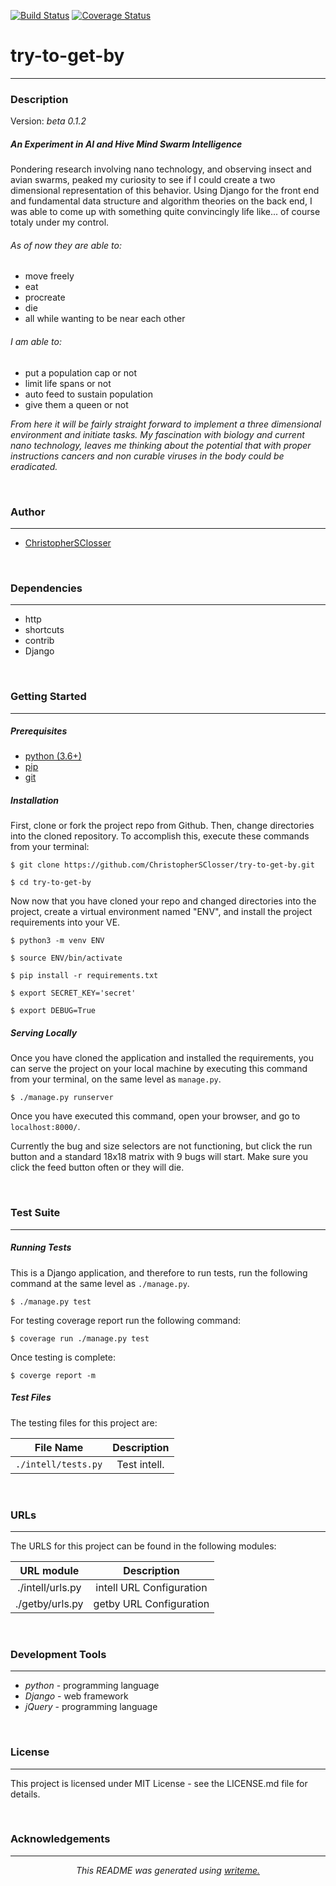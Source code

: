 [![Build Status](https://travis-ci.org/ChristopherSClosser/try-to-get-by.svg?branch=master)](https://travis-ci.org/ChristopherSClosser/try-to-get-by) [![Coverage Status](https://coveralls.io/repos/github/ChristopherSClosser/try-to-get-by/badge.svg)](https://coveralls.io/github/ChristopherSClosser/try-to-get-by)
# try-to-get-by
---
### Description

Version: *beta 0.1.2*

##### *An Experiment in AI and Hive Mind Swarm Intelligence*
Pondering research involving nano technology, and observing insect and avian swarms, peaked my curiosity to see if I could create a two dimensional representation of this behavior. Using Django for the front end and fundamental data structure and algorithm theories on the back end, I was able to come up with something quite convincingly life like... of course totaly under my control.

###### As of now they are able to:
- move freely
- eat
- procreate
- die
- all while wanting to be near each other

###### I am able to:
- put a population cap or not
- limit life spans or not
- auto feed to sustain population
- give them a queen or not

*From here it will be fairly straight forward to implement a three dimensional environment and initiate tasks. My fascination with biology and current nano technology, leaves me thinking about the potential that with proper instructions cancers and non curable viruses in the body could be eradicated.*

<br/>

### Author
---
* [ChristopherSClosser](https://github.com/ChristopherSClosser/try-to-get-by)

<br/>

### Dependencies
---
* http
* shortcuts
* contrib
* Django

<br/>

### Getting Started
---
##### *Prerequisites*
* [python (3.6+)](https://www.python.org/downloads/)
* [pip](https://pip.pypa.io/en/stable/)
* [git](https://git-scm.com/)

##### *Installation*
First, clone or fork the project repo from Github. Then, change directories into the cloned repository. To accomplish this, execute these commands from your terminal:

`$ git clone https://github.com/ChristopherSClosser/try-to-get-by.git`

`$ cd try-to-get-by`

Now now that you have cloned your repo and changed directories into the project, create a virtual environment named "ENV", and install the project requirements into your VE.

`$ python3 -m venv ENV`

`$ source ENV/bin/activate`

`$ pip install -r requirements.txt`

`$ export SECRET_KEY='secret'`

`$ export DEBUG=True`

##### *Serving Locally*
Once you have cloned the application and installed the requirements, you can serve the project on your local machine by executing this command from your terminal, on the same level as `manage.py`.

`$ ./manage.py runserver`

Once you have executed this command, open your browser, and go to `localhost:8000/`.

Currently the bug and size selectors are not functioning, but click the run button and a standard 18x18 matrix with 9 bugs will start. Make sure you click the feed button often or they will die.

<br/>

### Test Suite
---
##### *Running Tests*
This is a Django application, and therefore to run tests, run the following command at the same level as `./manage.py`.

`$ ./manage.py test`

For testing coverage report run the following command:

`$ coverage run ./manage.py test`

Once testing is complete:

`$ coverge report -m`

##### *Test Files*
The testing files for this project are:

| File Name | Description |
|:---:|:---:|
| `./intell/tests.py` | Test intell. |

<br/>

### URLs
---
The URLS for this project can be found in the following modules:

| URL module | Description |
|:---:|:---:|
| ./intell/urls.py | intell URL Configuration |
| ./getby/urls.py | getby URL Configuration |

<br/>

### Development Tools
---
* *python* - programming language
* *Django* - web framework
* *jQuery* - programming language

<br/>

### License
---
This project is licensed under MIT License - see the LICENSE.md file for details.

<br/>

### Acknowledgements
---

<center>

*This README was generated using [writeme.](https://github.com/chelseadole/write-me)*

</center>
